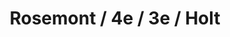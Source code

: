 ---
title: 'Rosemont / 4e / 3e / Holt'
type: ruelle_verte
district: 'Rosemont'
fill: [{"lat":45.548877,"lng":-73.584094},{"lat":45.549395,"lng":-73.583708},{"lat":45.548617,"lng":-73.581128},{"lat":45.548065,"lng":-73.58145}]
---